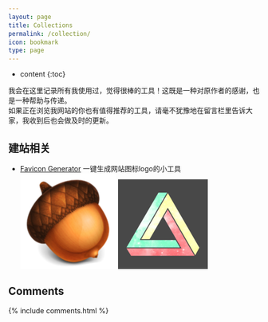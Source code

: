 ```yaml
---
layout: page
title: Collections
permalink: /collection/
icon: bookmark
type: page
---
```


* content
{:toc}

我会在这里记录所有我使用过，觉得很棒的工具！这既是一种对原作者的感谢，也是一种帮助与传递。  
如果正在浏览我网站的你也有值得推荐的工具，请毫不犹豫地在留言栏里告诉大家，我收到后也会做及时的更新。

## 建站相关

* [Favicon Generator](https://realfavicongenerator.net/) 一键生成网站图标logo的小工具  
![Acorn Logo](/mdres/collections/android-chrome-192x192.png)
![Penrose triangle Logo](/mdres/collections/apple-touch-icon.png)

## Comments

{% include comments.html %}

